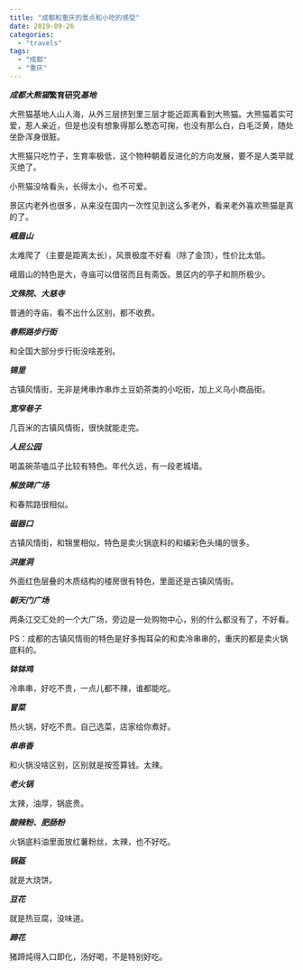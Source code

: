 ```yaml
---
title: "成都和重庆的景点和小吃的感受"
date: 2019-09-26
categories: 
  - "travels"
tags: 
  - "成都"
  - "重庆"
---
```


_**成都大熊猫**_**繁育研究**_**基地**_

大熊猫基地人山人海，从外三层挤到里三层才能近距离看到大熊猫。大熊猫着实可爱，惹人亲近，但是也没有想象得那么憨态可掬，也没有那么白，白毛泛黄，随处坐卧浑身很脏。

大熊猫只吃竹子，生育率极低，这个物种朝着反进化的方向发展，要不是人类早就灭绝了。

小熊猫没啥看头，长得太小，也不可爱。

景区内老外也很多，从来没在国内一次性见到这么多老外，看来老外喜欢熊猫是真的了。

_**峨眉山**_

太难爬了（主要是距离太长），风景极度不好看（除了金顶），性价比太低。

峨眉山的特色是大，寺庙可以借宿而且有斋饭。景区内的亭子和厕所极少。

_**文殊院、大慈寺**_

普通的寺庙，看不出什么区别，都不收费。

**_春熙路步行街_**

和全国大部分步行街没啥差别。

**_锦里_**

古镇风情街，无非是烤串炸串炸土豆奶茶类的小吃街，加上义乌小商品街。

**_宽窄巷子_**

几百米的古镇风情街，很快就能走完。

**_人民公园_**

喝盖碗茶嗑瓜子比较有特色。年代久远，有一段老城墙。

**_解放碑广场_**

和春熙路很相似。

**_磁器口_**

古镇风情街，和锦里相似，特色是卖火锅底料的和编彩色头绳的很多。

**_洪崖洞_**

外面红色层叠的木质结构的楼房很有特色，里面还是古镇风情街。

**_朝天门广场_**

两条江交汇处的一个大广场，旁边是一处购物中心，别的什么都没有了，不好看。

PS：成都的古镇风情街的特色是好多掏耳朵的和卖冷串串的，重庆的都是卖火锅底料的。

**_钵钵鸡_**

冷串串，好吃不贵，一点儿都不辣，谁都能吃。

**_冒菜_**

热火锅，好吃不贵。自己选菜，店家给你煮好。

**_串串香_**

和火锅没啥区别，区别就是按签算钱。太辣。

**_老火锅_**

太辣，油厚，锅底贵。

**_酸辣粉、肥肠粉_**

火锅底料油里面放红薯粉丝，太辣，也不好吃。

**_锅盔_**

就是大烧饼。

**_豆花_**

就是热豆腐，没味道。

**_蹄花_**

猪蹄炖得入口即化，汤好喝，不是特别好吃。
